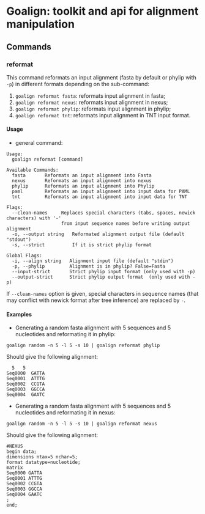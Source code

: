 # Goalign: toolkit and api for alignment manipulation

## Commands

### reformat
This command reformats an input alignment (fasta by default or phylip with `-p`) in different formats depending on the sub-command:
1. `goalign reformat fasta`: reformats input alignment in fasta;
2. `goalign reformat nexus`: reformats input alignment in nexus;
3. `goalign reformat phylip`: reformats input alignment in phylip;
4. `goalign reformat tnt`: reformats input alignment in TNT input format.


#### Usage
* general command:
```
Usage:
  goalign reformat [command]

Available Commands:
  fasta       Reformats an input alignment into Fasta
  nexus       Reformats an input alignment into nexus
  phylip      Reformats an input alignment into Phylip
  paml        Reformats an input alignment into input data for PAML
  tnt         Reformats an input alignment into input data for TNT

Flags:
  --clean-names     Replaces special characters (tabs, spaces, newick characters) with '-'
                    from input sequence names before writing output alignment
  -o, --output string   Reformated alignment output file (default "stdout")
  -s, --strict          If it is strict phylip format

Global Flags:
  -i, --align string   Alignment input file (default "stdin")
  -p, --phylip         Alignment is in phylip? False=Fasta
  --input-strict       Strict phylip input format (only used with -p)
  --output-strict      Strict phylip output format  (only used with -p)
```
If `--clean-names` option is given, special characters in sequence names (that may conflict with newick format after tree inference) are replaced by `-`.

#### Examples

* Generating a random fasta alignment with 5 sequences and 5 nucleotides and reformating it in phylip:
```
goalign random -n 5 -l 5 -s 10 | goalign reformat phylip
```

Should give the following alignment:
```
  5   5
Seq0000  GATTA
Seq0001  ATTTG
Seq0002  CCGTA
Seq0003  GGCCA
Seq0004  GAATC
```
* Generating a random fasta alignment with 5 sequences and 5 nucleotides and reformating it in nexus:
```
goalign random -n 5 -l 5 -s 10 | goalign reformat nexus
```

Should give the following alignment:
```
#NEXUS
begin data;
dimensions ntax=5 nchar=5;
format datatype=nucleotide;
matrix
Seq0000 GATTA
Seq0001 ATTTG
Seq0002 CCGTA
Seq0003 GGCCA
Seq0004 GAATC
;
end;
```
